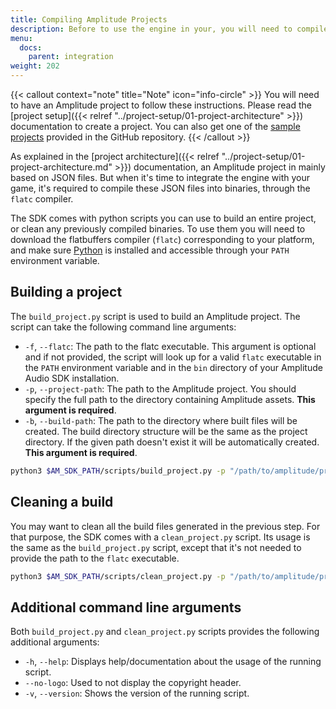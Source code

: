 ```yaml
---
title: Compiling Amplitude Projects
description: Before to use the engine in your, you will need to compile your Amplitude project into binaries.
menu:
  docs:
    parent: integration
weight: 202
---
```


{{< callout context="note" title="Note" icon="info-circle" >}}
You will need to have an Amplitude project to follow these instructions. Please read the [project setup]({{< relref "../project-setup/01-project-architecture" >}}) documentation to create a project. You can also get one of the [sample projects](https://github.com/AmplitudeAudio/sdk/tree/develop/samples) provided in the GitHub repository.
{{< /callout >}}

As explained in the [project architecture]({{< relref "../project-setup/01-project-architecture.md" >}}) documentation,
an Amplitude project in mainly based on JSON files. But when it's time to integrate the engine with your game, it's
required to compile these JSON files into binaries, through the `flatc` compiler.

The SDK comes with python scripts you can use to build an entire project, or clean any previously compiled binaries.
To use them you will need to download the flatbuffers compiler (`flatc`) corresponding to your platform, and make sure
[Python](https://python.org) is installed and accessible through your `PATH` environment variable.

## Building a project

The `build_project.py` script is used to build an Amplitude project. The script can take the following command line
arguments:

- `-f`, `--flatc`: The path to the flatc executable. This argument is optional and if not provided, the script will look up for a valid `flatc` executable
in the `PATH` environment variable and in the `bin` directory of your Amplitude Audio SDK installation.
- `-p`, `--project-path`: The path to the Amplitude project. You should specify the full path to the directory containing
Amplitude assets. **This argument is required**.
- `-b`, `--build-path`: The path to the directory where built files will be created. The build directory structure will
be the same as the project directory. If the given path doesn't exist it will be automatically created. **This argument is required**.

```bash
python3 $AM_SDK_PATH/scripts/build_project.py -p "/path/to/amplitude/project" -b "/path/to/build"
```

## Cleaning a build

You may want to clean all the build files generated in the previous step. For that purpose, the SDK comes with a `clean_project.py`
script. Its usage is the same as the `build_project.py` script, except that it's not needed to provide the path to the
`flatc` executable.

```bash
python3 $AM_SDK_PATH/scripts/clean_project.py -p "/path/to/amplitude/project" -b "/path/to/build"
```

## Additional command line arguments

Both `build_project.py` and `clean_project.py` scripts provides the following additional arguments:

- `-h`, `--help`: Displays help/documentation about the usage of the running script.
- `--no-logo`: Used to not display the copyright header.
- `-v`, `--version`: Shows the version of the running script.
